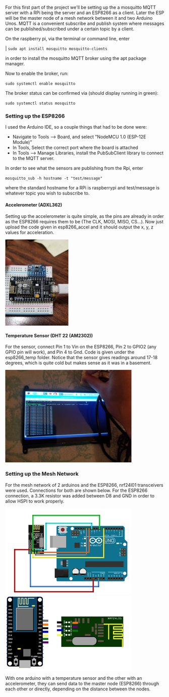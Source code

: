 

For this first part of the project we'll be setting up the a mosquitto MQTT server with a RPi being the server and an ESP8266 as a client. Later the ESP will be the master node of a mesh network between it and two Arduino Unos. MQTT is a convenient subscribe and publish system where messages can be published/subscribed under a certain topic by a client.

On the raspberry pi, via the terminal or command line, enter

| `sudo apt install mosquitto mosquitto-clients`

in order to install the mosquitto MQTT broker using the apt package manager.

Now to enable the broker, run:

`sudo systemctl enable mosquitto`

The broker status can be confirmed via (should display running in green):

`sudo systemctl status mosquitto`



### Setting up the ESP8266 

I used the Arduino IDE, so a couple things that had to be done were:

- Navigate to Tools --> Board, and select "NodeMCU 1.0 (ESP-12E Module)"
- In Tools, Select the correct port where the board is attached
- In Tools --> Manage Libraries, install the PubSubClient library to connect to the MQTT server.



In order to see what the sensors are publishing from the Rpi, enter

`mosquitto_sub -h hostname -t "test/message"`

where the standard hostname for a RPi is raspberrypi and test/message is whatever topic you wish to subscribe to.

#### Accelerometer (ADXL362)

Setting up the accelerometer is quite simple, as the pins are already in order as the ESP8266 requires them to be (The CLK, MOSI, MISO, CS...). Now just upload the code given in esp8266_accel and it should output the x, y, z values for acceleration.



<img src="images/adxl362_nodemcu.jpg" width="200">



#### Temperature Sensor (DHT 22 (AM2302))

For the sensor, connect Pin 1 to Vin on the ESP8266, Pin 2 to GPIO2 (any GPIO pin will work), and Pin 4 to Gnd. Code is given under the esp8266_temp folder. Notice that the sensor gives readings around 17-18 degrees, which is quite cold but makes sense as it was in a basement.

<img src="images/dht2_nodemcu.jpg" width="400">



### Setting up the Mesh Network

For the mesh network of 2 arduinos and the ESP8266, nrf24l01 transceivers were used. Connections for both are shown below. For the ESP8266 connection, a 3.3K resistor was added between D8 and GND in order to allow HSPI to work properly.

<img src="images/rf_wiring.jpg" width="400">

<img src="images/rf_esp.png" width="400">

With one arduino with a temperature sensor and the other with an accelerometer, they can send data to the master node (ESP8266)  through each other or directly, depending on the distance between the nodes. 